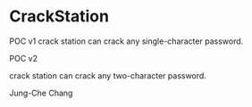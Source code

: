 # CrackStation

POC v1
crack station can crack any single-character password.

POC v2

crack station can crack any two-character password.

Jung-Che Chang
